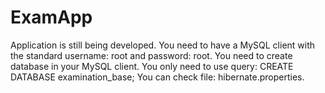 # ExamApp
Application is still being developed.
You need to have a MySQL client with the standard username: root and password: root.
You need to create database in your MySQL client.
You only need to use query: CREATE DATABASE examination_base;
You can check file: hibernate.properties.
